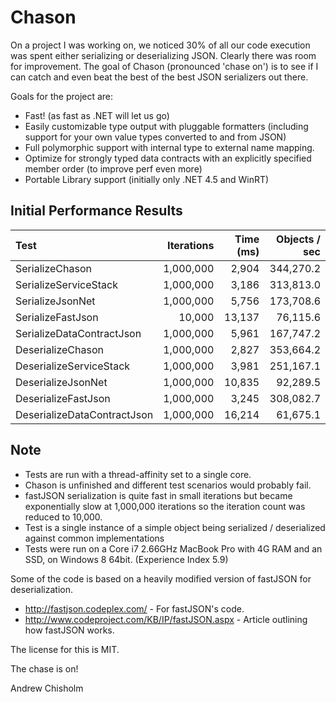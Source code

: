 Chason
======

On a project I was working on, we noticed 30% of all our code execution was spent either serializing or deserializing JSON.
Clearly there was room for improvement. The goal of Chason (pronounced 'chase on') is to see if I can catch and even beat 
the best of the best JSON serializers out there.

Goals for the project are:
- Fast! (as fast as .NET will let us go)
- Easily customizable type output with pluggable formatters (including support for your own value types converted to and from JSON)
- Full polymorphic support with internal type to external name mapping.
- Optimize for strongly typed data contracts with an explicitly specified member order (to improve perf even more)
- Portable Library support (initially only .NET 4.5 and WinRT)

Initial Performance Results 
---------------------------
|Test|Iterations|Time (ms)|Objects / sec|
|:---|---------:|--------:|------------:|
|SerializeChason|1,000,000|2,904|344,270.2|
|SerializeServiceStack|1,000,000|3,186|313,813.0|
|SerializeJsonNet|1,000,000|5,756|173,708.6|
|SerializeFastJson|10,000|13,137|76,115.6|
|SerializeDataContractJson|1,000,000|5,961|167,747.2|
|DeserializeChason|1,000,000|2,827|353,664.2|
|DeserializeServiceStack|1,000,000|3,981|251,167.1|
|DeserializeJsonNet|1,000,000|10,835|92,289.5|
|DeserializeFastJson|1,000,000|3,245|308,082.7|
|DeserializeDataContractJson|1,000,000|16,214|61,675.1|

Note
----
- Tests are run with a thread-affinity set to a single core.
- Chason is unfinished and different test scenarios would probably fail.
- fastJSON serialization is quite fast in small iterations but became exponentially slow at 1,000,000 iterations so the iteration count was reduced to 10,000.
- Test is a single instance of a simple object being serialized / deserialized against common implementations
- Tests were run on a Core i7 2.66GHz MacBook Pro with 4G RAM and an SSD, on Windows 8 64bit. (Experience Index 5.9)


Some of the code is based on a heavily modified version of fastJSON for deserialization.

- http://fastjson.codeplex.com/ - For fastJSON's code.
- http://www.codeproject.com/KB/IP/fastJSON.aspx - Article outlining how fastJSON works.

The license for this is MIT.

The chase is on!

Andrew Chisholm
